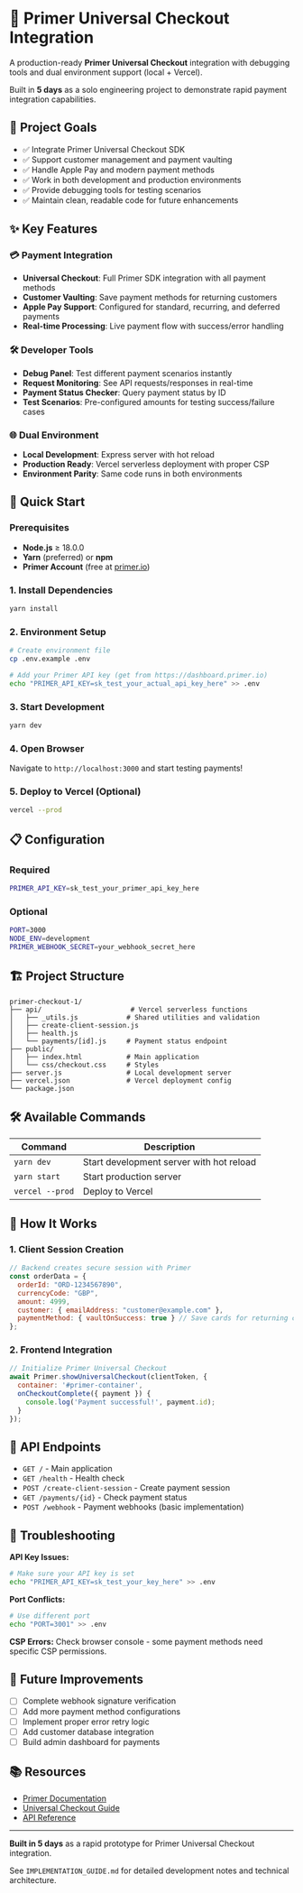 # 🚀 Primer Universal Checkout Integration

A production-ready **Primer Universal Checkout** integration with debugging tools and dual environment support (local + Vercel).

Built in **5 days** as a solo engineering project to demonstrate rapid payment integration capabilities.

## 🎯 Project Goals

- ✅ Integrate Primer Universal Checkout SDK
- ✅ Support customer management and payment vaulting  
- ✅ Handle Apple Pay and modern payment methods
- ✅ Work in both development and production environments
- ✅ Provide debugging tools for testing scenarios
- ✅ Maintain clean, readable code for future enhancements

## ✨ Key Features

### 💳 Payment Integration
- **Universal Checkout**: Full Primer SDK integration with all payment methods
- **Customer Vaulting**: Save payment methods for returning customers
- **Apple Pay Support**: Configured for standard, recurring, and deferred payments
- **Real-time Processing**: Live payment flow with success/error handling

### 🛠️ Developer Tools
- **Debug Panel**: Test different payment scenarios instantly
- **Request Monitoring**: See API requests/responses in real-time
- **Payment Status Checker**: Query payment status by ID
- **Test Scenarios**: Pre-configured amounts for testing success/failure cases

### 🌐 Dual Environment
- **Local Development**: Express server with hot reload
- **Production Ready**: Vercel serverless deployment with proper CSP
- **Environment Parity**: Same code runs in both environments

## 🚀 Quick Start

### Prerequisites
- **Node.js** ≥ 18.0.0
- **Yarn** (preferred) or **npm**
- **Primer Account** (free at [primer.io](https://primer.io))

### 1. Install Dependencies
```bash
yarn install
```

### 2. Environment Setup
```bash
# Create environment file
cp .env.example .env

# Add your Primer API key (get from https://dashboard.primer.io)
echo "PRIMER_API_KEY=sk_test_your_actual_api_key_here" >> .env
```

### 3. Start Development
```bash
yarn dev
```

### 4. Open Browser
Navigate to `http://localhost:3000` and start testing payments!

### 5. Deploy to Vercel (Optional)
```bash
vercel --prod
```

## 📋 Configuration

### Required
```bash
PRIMER_API_KEY=sk_test_your_primer_api_key_here
```

### Optional
```bash
PORT=3000
NODE_ENV=development
PRIMER_WEBHOOK_SECRET=your_webhook_secret_here
```

## 🏗️ Project Structure

```
primer-checkout-1/
├── api/                      # Vercel serverless functions
│   ├── _utils.js            # Shared utilities and validation
│   ├── create-client-session.js
│   ├── health.js
│   └── payments/[id].js     # Payment status endpoint
├── public/
│   ├── index.html           # Main application
│   └── css/checkout.css     # Styles
├── server.js                # Local development server
├── vercel.json              # Vercel deployment config
└── package.json
```

## 🛠️ Available Commands

| Command | Description |
|---------|-------------|
| `yarn dev` | Start development server with hot reload |
| `yarn start` | Start production server |
| `vercel --prod` | Deploy to Vercel |

## 🎯 How It Works

### 1. Client Session Creation
```javascript
// Backend creates secure session with Primer
const orderData = {
  orderId: "ORD-1234567890",
  currencyCode: "GBP", 
  amount: 4999,
  customer: { emailAddress: "customer@example.com" },
  paymentMethod: { vaultOnSuccess: true } // Save cards for returning customers
};
```

### 2. Frontend Integration
```javascript
// Initialize Primer Universal Checkout
await Primer.showUniversalCheckout(clientToken, {
  container: '#primer-container',
  onCheckoutComplete({ payment }) {
    console.log('Payment successful!', payment.id);
  }
});
```

## 📡 API Endpoints

- `GET /` - Main application
- `GET /health` - Health check
- `POST /create-client-session` - Create payment session
- `GET /payments/{id}` - Check payment status
- `POST /webhook` - Payment webhooks (basic implementation)

## 🚨 Troubleshooting

**API Key Issues:**
```bash
# Make sure your API key is set
echo "PRIMER_API_KEY=sk_test_your_key_here" >> .env
```

**Port Conflicts:**
```bash
# Use different port
echo "PORT=3001" >> .env
```

**CSP Errors:** Check browser console - some payment methods need specific CSP permissions.

## 🔮 Future Improvements

- [ ] Complete webhook signature verification
- [ ] Add more payment method configurations  
- [ ] Implement proper error retry logic
- [ ] Add customer database integration
- [ ] Build admin dashboard for payments

## 📚 Resources

- [Primer Documentation](https://primer.io/docs)
- [Universal Checkout Guide](https://primer.io/docs/checkout/drop-in/overview)
- [API Reference](https://primer.io/docs/api-reference)

---

**Built in 5 days** as a rapid prototype for Primer Universal Checkout integration.

See `IMPLEMENTATION_GUIDE.md` for detailed development notes and technical architecture.